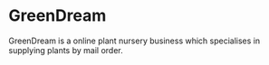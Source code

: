 # GreenDream

GreenDream is a online plant nursery business which specialises in supplying plants by mail order.
